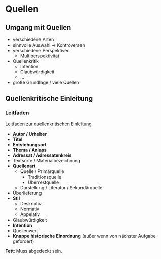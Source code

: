 # Quellen

## Umgang mit Quellen

- verschiedene Arten
- sinnvolle Auswahl -> Kontroversen
- verschiedene Perspektiven
  - Multiperspektivität
- Quellenkritik
  - Intention
  - Glaubwürdigkeit
  - ...
- große Grundlage / viele Quellen

## Quellenkritische Einleitung

### Leitfaden

[Leitfaden zur quellenkritischen Einleitung](https://nds.edumaps.de/file/5345723709348666234.pdf/kbs7ax9/fd)

- **Autor / Urheber**
- **Titel**
- **Entstehungsort**
- **Thema / Anlass**
- **Adressat / Adressatenkreis**
- Textsorte / Materialbezeichnung
- **Quellenart**
  - Quelle / Primärquelle
    - Traditionsquelle
    - Überrestquelle
  - Darstellung / Literatur / Sekundärquelle
- Überlieferung
- **Stil**
  - Deskriptiv
  - Normativ
  - Appelativ
- Glaubwürdigkeit
- **Intention**
- Quellenwert
- **Knappe historische Einordnung** (außer wenn von nächster Aufgabe gefordert)

**Fett**: Muss abgedeckt sein.
